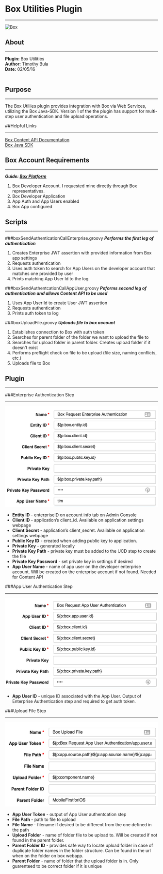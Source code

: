 # Box Utilities Plugin
***

![Box](http://static.appvn.com/i/uploads/thumbnails/122014/751821432ff9dda060e758d352540a0b-5-icon.png)

## About
***
**Plugin:** Box Utilities  
**Author:** Timothy Bula  
**Date:** 02/05/16
<br/>
<br/>

## Purpose
***
The Box Utiliies plugin provides integration with Box via Web Services, utilizing the Box Java-SDK. Version 1 of the the plugin has support for multi-step user authentication and file upload operations.


##Helpful Links
***
[Box Content API Documentation](https://box-content.readme.io/reference "General overview")   
[Box Java SDK](https://github.com/box/box-java-sdk)



##  Box Account Requirements
***
***Guide: [Box Platform](https://box-content.readme.io/docs/box-platform "Start of the box platform information")***
  
1. Box Developer Account. I requested mine directly through Box representatives.   
2. Box Developer Application  
3. App Auth and App Users enabled   
4. Box App configured


## Scripts
***
###boxSendAuthenticationCallEnterprise.groovy
***Performs the first leg of authentication***
 
1. Creates Enterprise JWT assertion with provided information from Box app settings  
2. Requests authentication  
3. Uses auth token to search for App Users on the developer account that matches one provided by user  
4. Prints matching App User Id to the log


###boxSendAuthentcationCallAppUser.groovy
***Peforms second leg of authentication and allows Content API to be used***
  
1. Uses App User Id to create User JWT assertion  
2. Requests authentication  
3. Prints auth token to log 

###boxUploadFile.groovy
***Uploads file to box account***

1. Establishes connection to Box with auth token  
2. Searches for parent folder of the folder we want to upload the file to
3. Searches for upload folder in parent folder. Creates upload folder if it doesn't exist
4. Performs preflight check on file to be upload (file size, naming conflicts, etc.)
5. Uploads file to Box
 
 
## Plugin  
***

###Enterprise Authentication Step
***
![Plugin](./documentation/enterpriseAuthentication.png)  

* **Entity ID** - enterpriseID on account info tab on Admin Console  
* **Client ID** - application’s client_id. Available on application settings webpage
* **Client Secret** - application’s client_secret. Available on application settings webpage
* **Public Key ID** - created when adding public key to application. 
* **Private Key** - generated locally 
* **Private Key Path** - private key must be added to the UCD step to create the file
* **Private Key Password** - set private key in settings if desired
* **App User Name** - name of app user on the developer enterprise account. Will be created on the enterprise account if not found. Needed for Content API

###App User Authentication Step
***
![Plugin](./documentation/appUserAuthentication.png)

* **App User ID** - unique ID associated with the App User. Output of Enterprise Authentication step and required to get auth token.   

###Upload File Step
***
![Plugin](./documentation/uploadFile.png) 

* **App User Token** - output of App User authentcation step
* **File Path** - path to file to upload
* **File Name** - filename if desired to be different from the one defined in the path
* **Upload Folder** - name of folder file to be upload to. Will be created if not found in the parent folder. 
* **Parent Folder ID** - provides safe way to locate upload folder in case of duplicate folder names in the folder structure. Can be found in the url when on the folder on box webapp. 
* **Parent Folder** - name of folder that the upload folder is in. Only guarenteed to be correct folder if it is unique

